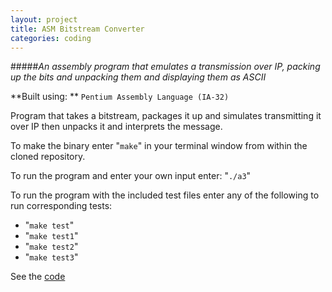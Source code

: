 ```yaml
---
layout: project
title: ASM Bitstream Converter
categories: coding
---
```

 
#####*An assembly program that emulates a transmission over IP, packing up the bits and unpacking them and displaying them as ASCII*

**Built using: **&nbsp;```Pentium Assembly Language (IA-32)```



 
 Program that takes a bitstream, packages it up and simulates transmitting it over IP then unpacks it and interprets the message.

<!-- abridge -->
   
 To make the binary enter "```make```" in your terminal window from within the cloned repository.
 
 To run the program and enter your own input enter: "```./a3```"
 
 To run the program with the included test files enter any of the following to run corresponding tests:

- "```make test```"
- "```make test1```"
- "```make test2```"
- "```make test3```"


See the [code](http://github.com/mgingras/ASM-sendAndRecieveSimulation) 

